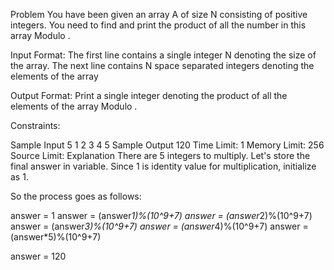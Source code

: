 Problem
You have been given an array A of size N consisting of positive integers. You need to find and print the product of all the number in this array Modulo .

Input Format:
The first line contains a single integer N denoting the size of the array. The next line contains N space separated integers denoting the elements of the array

Output Format:
Print a single integer denoting the product of all the elements of the array Modulo .

Constraints:


Sample Input
5
1 2 3 4 5
Sample Output
120
Time Limit: 1
Memory Limit: 256
Source Limit:
Explanation
There are 5 integers to multiply. Let's store the final answer in  variable. Since 1 is identity value for multiplication, initialize  as 1.

So the process goes as follows:

answer = 1
answer = (answer*1)%(10^9+7)
answer = (answer*2)%(10^9+7)
answer = (answer*3)%(10^9+7)
answer = (answer*4)%(10^9+7)
answer = (answer*5)%(10^9+7)

answer = 120

